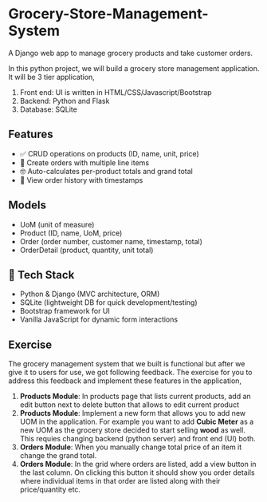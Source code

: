 # Grocery-Store-Management-System
A Django web app to manage grocery products and take customer orders.

In this python project, we will build a grocery store management application. It will be 3 tier application,
1. Front end: UI is written in HTML/CSS/Javascript/Bootstrap
2. Backend: Python and Flask
3. Database: SQLite


## Features

- ✅ CRUD operations on products (ID, name, unit, price)
- 🛒 Create orders with multiple line items
- 🤓 Auto-calculates per-product totals and grand total
- 📜 View order history with timestamps

## Models

- UoM (unit of measure)
- Product (ID, name, UoM, price)
- Order (order number, customer name, timestamp, total)
- OrderDetail (product, quantity, unit total)
  
## 🧩 Tech Stack

- Python & Django (MVC architecture, ORM)
- SQLite (lightweight DB for quick development/testing) 
- Bootstrap framework for UI
- Vanilla JavaScript for dynamic form interactions
## Exercise 

The grocery management system that we built is functional but after we give it to users for use, we got following feedback. The exercise for you to address this feedback and implement these features in the application,
1. **Products Module**: In products page that lists current products, add an edit button next to delete button that allows to edit current product
2. **Products Module**: Implement a new form that allows you to add new UOM in the application. For example you want to add **Cubic Meter** as a new UOM as the grocery store decided to start selling **wood** as well. This requies changing backend (python server) and front end (UI) both.
3. **Orders Module**:  When you manually change total price of an item it  change the grand total. 
4. **Orders Module**: In the grid where orders are listed, add a view button in the last column. On clicking this button it should show you order details where individual items in that order are listed along with their price/quantity etc.


  
